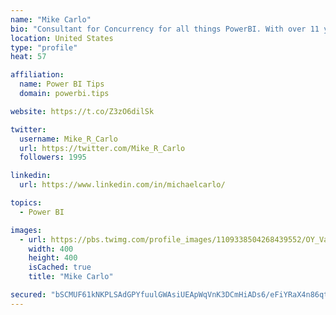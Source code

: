 ```yaml
---
name: "Mike Carlo"
bio: "Consultant for Concurrency for all things PowerBI. With over 11 years of data experience I'm making waves by deploying PowerBI into local Milwaukee Companies."
location: United States
type: "profile"
heat: 57

affiliation:
  name: Power BI Tips
  domain: powerbi.tips

website: https://t.co/Z3zO6dilSk

twitter:
  username: Mike_R_Carlo
  url: https://twitter.com/Mike_R_Carlo
  followers: 1995

linkedin:
  url: https://www.linkedin.com/in/michaelcarlo/

topics:
  - Power BI

images:
  - url: https://pbs.twimg.com/profile_images/1109338504268439552/OY_Va867_400x400.jpg
    width: 400
    height: 400
    isCached: true
    title: "Mike Carlo"

secured: "bSCMUF61kNKPLSAdGPYfuulGWAsiUEApWqVnK3DCmHiADs6/eFiYRaX4n86qtimU5vwSoLVoutEDrWtFCFs5ZxgF2mKFe58zTyU8FPwRxuhBJuAHGIf36oIYu6uC0JquHBwJIIXvqSHAxXqnqLHn28kgY6KQgtL9hC/Udofu9Q9DUlJRHRTfnqwGIMLFTOuRSay8++yJeZ/V475Dz20kJNsUuY8v2K/AugU+zzNkKWxJPEIQ4Y7GxE3R1zPQ+IsqqjR0LWR1557RKQhPRTgjQ0NHS04lv9kQj8doFOczgK9thRXGNYmlNqLy4FghpNst5WmZC4xBh9qafig1wG4djF7TBrW/gkBHUk/jFQn/CdlzJOUQ0CNNMlcZcL8L2T0w0eVPCruqa69Im9B9IpjiqKj8AmdR98RnB08+Bq7aApc=;pFYVXzTGFdDrnMRFoPBEeg=="
---
```



